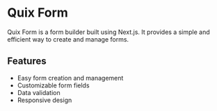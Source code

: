 # Quix Form

Quix Form is a form builder built using Next.js. It provides a simple and efficient way to create and manage forms.

## Features

- Easy form creation and management
- Customizable form fields
- Data validation
- Responsive design